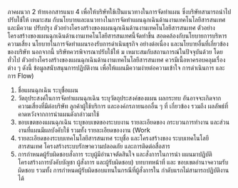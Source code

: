 ภาคผนวก 2 ท้ายเอกสารแนบ 4
เพื่อให้บริษัทใช้เป็นแนวทางในการจัดทําแผน ซึ่งบริษัทสามารถนําไปปรับใช้ให้ เหมาะสม
กับนโยบายและแนวทางในการจัดทําแผนฉุกเฉินด้านงานเทคโนโลยีสารสนเทศ และมีความ
ปรับปรุง
ตัวอย่างโครงสร้างของแผนฉุกเฉินด้านงานเทคโนโลยีสารสนเทศ
ตัวอย่างโครงสร้างของแผนฉุกเฉินด้านงานเทคโนโลยีสารสนเทศนี้จัดทำขึ้น
สอดคล้องกับนโยบายการบริหารความเสี่ยง นโยบายในการจัดทำแผนรองรับการดำเนินธุรกิจ
อย่างต่อเนื่อง และนโยบายอื่นที่เกี่ยวข้องของบริษัท นอกจากนี้ บริษัทควรพิจารณาปรับใช้ให้
ม
เหมาะสมกับสถานการณ์ในปัจจุบันด้วย
โดยทั่วไป ตัวอย่างโครงสร้างของแผนฉุกเฉินด้านงานเทคโนโลยีสารสนเทศ
ควรมีเนื้อหาครอบคลุมเรื่องต่าง ๆ ดังนี้
ข้อมูลสนับสนุนการปฏิบัติงาน เพื่อให้แผนมีความง่ายต่อความเข้าใจ การดำเนินการ และการ
Flow)
1. ชื่อแผนฉุกเฉิน ระบุชื่อแผน
2. วัตถุประสงค์ในการจัดทำแผนฉุกเฉิน ระบุวัตถุประสงค์ของแผน ผลกระทบ
อันอาจจะเกิดจากความเสี่ยงที่มีต่อบริษัท ลูกค้าผู้ใช้บริการ และองค์กรภายนอกอื่น ๆ ที่
เกี่ยวข้อง รวมถึง ผลลัพธ์ที่คาดหวังจากการนําแผนดังกล่าวมาใช้
3. ขอบเขตของแผนฉุกเฉิน ระบุขอบเขตของระบบงาน รายละเอียดของ
กระบวนการทํางาน และส่วนงานที่แผนมีผลบังคับใช้ รวมทั้ง รายละเอียดของงาน (Work
4. รายละเอียดของระบบเทคโนโลยีสารสนเทศ ระบุชื่อ และโครงสร้างของ
ระบบเทคโนโลยีสารสนเทศ โครงสร้างระบบรักษาความปลอดภัย และการติดต่อสื่อสาร
5. การกำหนดผู้รับผิดชอบสั่งการ ระบุผู้มีอำนาจตัดสินใจ และสั่งการในการนำ
แผนมาปฏิบัติ โครงสร้างการบังคับบัญชา ผู้สั่งการ และผู้รับผิดชอบ) บทบาทหน้าที่ และ
ขอบเขตอำนาจความรับผิดชอบ รวมทั้ง การกำหนดผู้รับผิดชอบแทนในกรณีที่ผู้สั่งการใน
กําดับแรกไม่สามารถปฏิบัติงานได้
